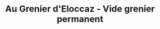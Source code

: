---
title: "Au Grenier d'Eloccaz - Vide grenier permanent"
url: /montaigu-vendee/au-grenier-deloccaz-vide-grenier-permanent/
shop: charité
---